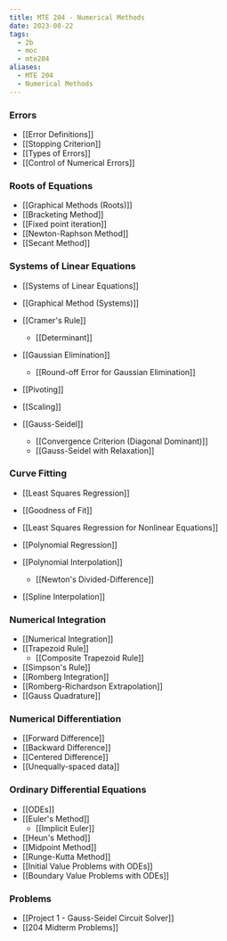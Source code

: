 ```yaml
---
title: MTE 204 - Numerical Methods
date: 2023-08-22
tags:
  - 2b
  - moc
  - mte204
aliases:
  - MTE 204
  - Numerical Methods
---
```

### Errors
- [[Error Definitions]]
- [[Stopping Criterion]]
- [[Types of Errors]]
- [[Control of Numerical Errors]]

### Roots of Equations
- [[Graphical Methods (Roots)]]
- [[Bracketing Method]]
- [[Fixed point iteration]]
- [[Newton-Raphson Method]]
- [[Secant Method]]

### Systems of Linear Equations
- [[Systems of Linear Equations]]
- [[Graphical Method (Systems)]]

- [[Cramer's Rule]]
	- [[Determinant]]

- [[Gaussian Elimination]]
	- [[Round-off Error for Gaussian Elimination]]
- [[Pivoting]]
- [[Scaling]]

- [[Gauss-Seidel]]
	- [[Convergence Criterion (Diagonal Dominant)]]
	- [[Gauss-Seidel with Relaxation]]

### Curve Fitting
- [[Least Squares Regression]]
- [[Goodness of Fit]]
- [[Least Squares Regression for Nonlinear Equations]]
- [[Polynomial Regression]]

- [[Polynomial Interpolation]]
	- [[Newton's Divided-Difference]]
	  
- [[Spline Interpolation]]

### Numerical Integration
- [[Numerical Integration]]
- [[Trapezoid Rule]]
	- [[Composite Trapezoid Rule]]
- [[Simpson's Rule]]
- [[Romberg Integration]]
- [[Romberg-Richardson Extrapolation]]
- [[Gauss Quadrature]]

### Numerical Differentiation
- [[Forward Difference]]
- [[Backward Difference]]
- [[Centered Difference]]
- [[Unequally-spaced data]]

### Ordinary Differential Equations
- [[ODEs]]
- [[Euler's Method]]
	- [[Implicit Euler]]
- [[Heun's Method]]
- [[Midpoint Method]] 
- [[Runge-Kutta Method]]
- [[Initial Value Problems with ODEs]]
- [[Boundary Value Problems with ODEs]]

### Problems
- [[Project 1 - Gauss-Seidel Circuit Solver]]
- [[204 Midterm Problems]]